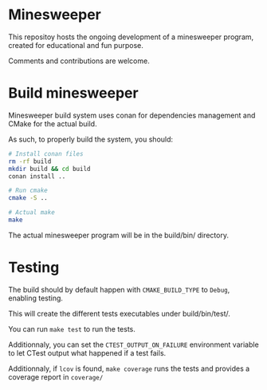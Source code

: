 # Minesweeper

This repositoy hosts the ongoing development of a minesweeper program, created for educational and fun purpose.

Comments and contributions are welcome.

# Build minesweeper

Minesweeper build system uses conan for dependencies management and CMake for the actual build.

As such, to properly build the system, you should:

```sh
# Install conan files
rm -rf build
mkdir build && cd build
conan install ..

# Run cmake
cmake -S ..

# Actual make
make
```

The actual minesweeper program will be in the build/bin/ directory.

# Testing

The build should by default happen with `CMAKE_BUILD_TYPE` to `Debug`, enabling testing.

This will create the different tests executables under build/bin/test/.

You can run `make test` to run the tests.

Additionnaly, you can set the `CTEST_OUTPUT_ON_FAILURE` environment variable
to let CTest output what happened if a test fails.

Additionnaly, if `lcov` is found, `make coverage` runs the tests and provides a
coverage report in `coverage/`
